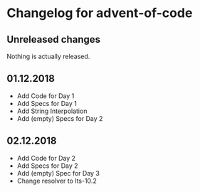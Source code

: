 # Changelog for advent-of-code

## Unreleased changes

Nothing is actually released.

## 01.12.2018

* Add Code for Day 1
* Add Specs for Day 1
* Add String Interpolation
* Add (empty) Specs for Day 2

## 02.12.2018

* Add Code for Day 2
* Add Specs for Day 2
* Add (empty) Spec for Day 3
* Change resolver to lts-10.2
